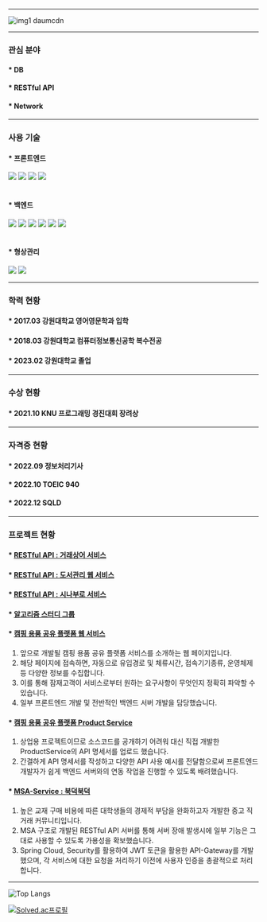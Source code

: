 ***

![img1 daumcdn](https://user-images.githubusercontent.com/83106564/197996526-041c6704-7d70-4a7a-a4e0-e2c3df21a386.gif)

***

### 관심 분야

#### * DB
#### * RESTful API
#### * Network

***

### 사용 기술

#### * 프론트엔드

<div>
    <img src="https://img.shields.io/badge/html5-E34F26?style=for-the-badge&logo=html5&logoColor=white"> 
    <img src="https://img.shields.io/badge/css-1572B6?style=for-the-badge&logo=css3&logoColor=white"> 
    <img src="https://img.shields.io/badge/javascript-F7DF1E?style=for-the-badge&logo=javascript&logoColor=black"> 
    <img src="https://img.shields.io/badge/jquery-0769AD?style=for-the-badge&logo=jquery&logoColor=white">
</div>
<br>


#### * 백엔드

<div>
    <img src="https://img.shields.io/badge/apache tomcat-F8DC75?style=for-the-badge&logo=apachetomcat&logoColor=white">
    <img src="https://img.shields.io/badge/spring-6DB33F?style=for-the-badge&logo=spring&logoColor=white"> 
    <img src="https://img.shields.io/badge/java-007396?style=for-the-badge&logo=java&logoColor=white"> 
    <img src="https://img.shields.io/badge/oracle-F80000?style=for-the-badge&logo=oracle&logoColor=white"> 
    <img src="https://img.shields.io/badge/mariaDB-003545?style=for-the-badge&logo=mariaDB&logoColor=white"> 
    <img src="https://img.shields.io/badge/redis-DC382D?style=for-the-badge&logo=redis&logoColor=white">
</div>
<br>


#### * 형상관리

<div>
    <img src="https://img.shields.io/badge/github-181717?style=for-the-badge&logo=github&logoColor=white">
    <img src="https://img.shields.io/badge/git-F05032?style=for-the-badge&logo=git&logoColor=white">
</div>

***

### 학력 현황

#### * 2017.03 강원대학교 영어영문학과 입학
#### * 2018.03 강원대학교 컴퓨터정보통신공학 복수전공
#### * 2023.02 강원대학교 졸업

***

### 수상 현황

#### * 2021.10 KNU 프로그래밍 경진대회 장려상

***

### 자격증 현황

#### * 2022.09 정보처리기사
#### * 2022.10 TOEIC 940
#### * 2022.12 SQLD

***

### 프로젝트 현황

#### * [RESTful API : 거래상어 서비스](https://github.com/Blanc-et-noir/RESTful-API-3)


#### * [RESTful API : 도서관리 웹 서비스](https://github.com/Blanc-et-noir/RESTful-API-2)


#### * [RESTful API : 시나부로 서비스](https://github.com/Blanc-et-noir/RESTful-API-1)


#### * [알고리즘 스터디 그룹](https://github.com/hs-study-group/algorithm)


#### * [캠핑 용품 공유 플랫폼 웹 서비스](https://www.camter.co.kr)

1. 앞으로 개발될 캠핑 용품 공유 플랫폼 서비스를 소개하는 웹 페이지입니다. 
2. 해당 페이지에 접속하면, 자동으로 유입경로 및 체류시간, 접속기기종류, 운영체제 등 다양한 정보를 수집합니다.
3. 이를 통해 잠재고객이 서비스로부터 원하는 요구사항이 무엇인지 정확히 파악할 수 있습니다.
4. 일부 프론트엔드 개발 및 전반적인 백엔드 서버 개발을 담당했습니다.

#### * [캠핑 용품 공유 플랫폼 Product Service](https://documenter.getpostman.com/view/21751638/2s93sf1qL3)

1. 상업용 프로젝트이므로 소스코드를 공개하기 어려워 대신 직접 개발한 ProductService의 API 명세서를 업로드 했습니다.
2. 간결하게 API 명세서를 작성하고 다양한 API 사용 예시를 전달함으로써 프론트엔드 개발자가 쉽게 백엔드 서버와의 연동 작업을 진행할 수 있도록 배려했습니다.

#### * [MSA-Service : 북덕북덕](https://github.com/Blanc-et-noir/MSA-Service)

1. 높은 교재 구매 비용에 따른 대학생들의 경제적 부담을 완화하고자 개발한 중고 직거래 커뮤니티입니다.
2. MSA 구조로 개발된 RESTful API 서버를 통해 서버 장애 발생시에 일부 기능은 그대로 사용할 수 있도록 가용성을 확보했습니다.
3. Spring Cloud, Security를 활용하여 JWT 토큰을 활용한 API-Gateway를 개발했으며, 각 서비스에 대한 요청을 처리하기 이전에 사용자 인증을 총괄적으로 처리합니다.

***

![Top Langs](https://github-readme-stats.vercel.app/api/top-langs/?username=Blanc-et-noir&layout=compact&theme=buefy)

[![Solved.ac프로필](http://mazassumnida.wtf/api/v2/generate_badge?boj=jrw9215)](https://solved.ac/jrw9215)

